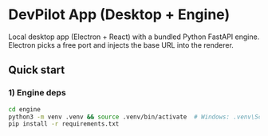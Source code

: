 # DevPilot App (Desktop + Engine)

Local desktop app (Electron + React) with a bundled Python FastAPI engine.
Electron picks a free port and injects the base URL into the renderer.

## Quick start

### 1) Engine deps
```bash
cd engine
python3 -m venv .venv && source .venv/bin/activate  # Windows: .venv\Scripts\activate
pip install -r requirements.txt
